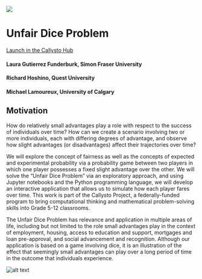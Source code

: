![](https://github.com/callysto/callysto-sample-notebooks/blob/master/notebooks/images/Callysto_Notebook-Banner_Top_06.06.18.jpg?raw=true) 

# Unfair Dice Problem

[Launch in the Callysto Hub](http://tinyurl.com/u5m95da)

#### Laura Gutierrez Funderburk, Simon Fraser University
#### Richard Hoshino, Quest University
#### Michael Lamoureux, University of Calgary

## Motivation 

How do relatively small advantages play a role with respect to the success of individuals over time? How can we create a scenario involving two or more individuals, each with differing degrees of advantage, and observe how slight advantages (or disadvantages) affect their trajectories over time? 

We will explore the concept of fairness as well as the concepts of expected and experimental probability via a probability game between two players in which one player possesses a fixed slight advantage over the other. We will solve the “Unfair Dice Problem” via an exploratory approach, and using Jupyter notebooks and the Python programming language, we will develop an interactive application that allows us to simulate how each player fares over time.  This work is part of the Callysto Project, a federally-funded program to bring computational thinking and mathematical problem-solving skills into Grade 5-12 classrooms.

The Unfair Dice Problem has relevance and application in multiple areas of life, including but not limited to the role small advantages play in the context of employment, housing, access to education and support, mortgages and loan pre-approval, and social advancement and recognition. Although our application is based on a game involving dice, it is an illustration of the effect that seemingly small advantages can play over a long period of time in the outcome that individuals experience. 

![alt text](https://callysto.ca/wp-content/uploads/2018/07/Callysto-Notebook-Banner_Bottom_07.30.18.jpg?raw=true)
